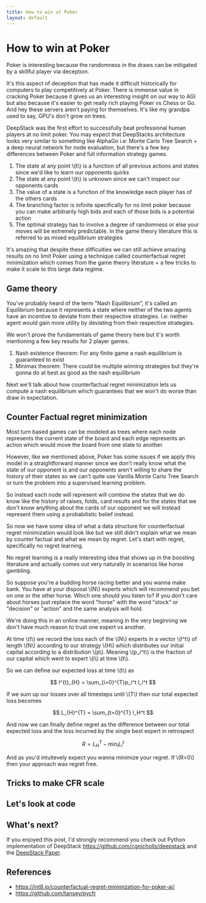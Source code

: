 ```yaml
---
title: How to win at Poker
layout: default
---
```

 
# How to win at Poker
 
Poker is interesting because the randomness in the draws can be mitigated by a skillful player via deception.
 
It's this aspect of deception that has made it difficult historically for computers to play competitively at Poker. There is immense value in cracking Poker because it gives us an interesting insight on our way to AGI but also because it's easier to get really rich playing Poker vs Chess or Go. And hey these servers aren't paying for themselves. It's like my grandpa used to say, GPU's don't grow on trees.
 
DeepStack was the first effort to successfully beat professional human players at no limit poker. You may expect that DeepStacks architecture looks very similar to something like AlphaGo i.e: Monte Carlo Tree Search + a deep neural network for node evaluation, but there's a few key differences between Poker and full information strategy games.
 
1. The state at any point \\(t\\) is a function of all previous actions and states since we'd like to learn our opponents quirks
2. The state at any point \\(t\\) is unknown since we can't inspect our opponents cards
3. The value of a state is a function of the knowledge each player has of the others cards
4. The branching factor is infinite specifically for no limit poker because you can make arbitrarily high bids and each of those bids is a potential action
5. The optimal strategy has to involve a degree of randomness or else your moves will be extremely predictable. In the game theory literature this is referred to as mixed equilibrium strategies
 
It's amazing that despite these difficulties we can still achieve amazing results on no limit Poker using a technique called counterfactual regret minimization which comes from the game theory literature + a few tricks to make it scale to this large data regime.
 
## Game theory
 
You've probably heard of the term "Nash Equilibrium", it's called an Equilibrium because it represents a state where neither of the two agents have an incentive to deviate from their respective strategies. I.e: neither agent would gain more utility by deviating from their respective strategies.
 
We won't prove the fundamentals of game theory here but it's worth mentioning a few key results for 2 player games.
 
1. Nash existence theorem: For any finite game a nash equilibrium is guaranteed to exist
2. Minimax theorem: There could be multiple winning strategies but they're gonna do at best as good as the nash equilibrium
 
Next we'll talk about how counterfactual regret minimization lets us compute a nash equilibrium which guarantees that we won't do worse than draw in expectation.
 
 
## Counter Factual regret minimization
 
Most turn based games can be modeled as trees where each node represents the current state of the board and each edge represents an action which would move the board from one state to another.
 
However, like we mentioned above, Poker has some issues if we apply this model in a straightforward manner since we don't really know what the state of our opponent is and our opponents aren't willing to share the history of their states so we can't quite use Vanilla Monte Carlo Tree Search or turn the problem into a supervised learning problem.
 
So instead each node will represent will combine the states that we do know like the history of raises, folds, card results and for the states that we don't know anything about the cards of our opponent we will instead represent them using a probabilistic belief instead.
 
So now we have some idea of what a data structure for counterfactual regret minimization would look like but we still didn't explain what we mean by counter factual and what we mean by regret. Let's start with regret, specifically no regret learning.
 
No regret learning is a really interesting idea that shows up in the boosting literature and actually comes out very naturally in scenarios like horse gambling.

So suppose you're a budding horse racing better and you wanna make bank. You have at your disposal \\(N\\) experts which will recommend you bet on one or the other horse. Which one should you listen to? If you don't care about horses just replace the word "horse" with the word "stock" or "decision" or "action" and the same analysis will hold.

We're doing this in an online manner, meaning in the very beginning we don't have much reason to trust one expert vs another.

At time \\(t\\) we record the loss each of the \\(N\\) experts in a vector \\(l^t\\) of length \\(N\\) according to our strategy \\(H\\) which distributes our initial capital according to a distribution \\(p\\). Meaning \\(p_i^t\\) is the fraction of our capital which went to expert \\(i\\) at time \\(t\\).

So we can define our expected loss at time \\(t\\) as

$$ l^{t}_{H} = \sum_{i=0}^{T}p_i^t l_i^t $$

If we sum up our losses over all timesteps until \\(T\\) then our total expected loss becomes 

$$ L_{H}^{T} = \sum_{t=0}^{T} l_H^t  $$

And now we can finally define regret as the difference between our total expected loss and the loss incurred by the single best expert in retrospect

$$ R = L_H^T - \min_i L_i^t $$

And as you'd intuitevely expect you wanna minimize your regret. If \\(R=0\\) then your approach was regret free.

 
 
 
 
## Tricks to make CFR scale
 
## Let's look at code
 
 
## What's next?
 
If you enjoyed this post, I'd strongly recommend you check out Python implementation of DeepStack https://github.com/cgnicholls/deepstack and the [DeepStack Paper](https://static1.squarespace.com/static/58a75073e6f2e1c1d5b36630/t/58b7a3dce3df28761dd25e54/1488430045412/DeepStack.pdf).
 
 
## References
* https://int8.io/counterfactual-regret-minimization-for-poker-ai/
* https://github.com/tansey/pycfr
 

